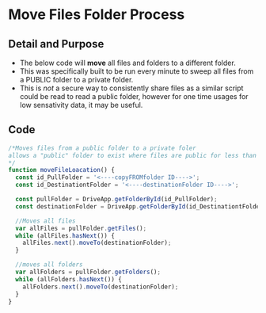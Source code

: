 # Move Files Folder Process

## Detail and Purpose
- The below code will **move** all files and folders to a different folder.
- This was specifically built to be run every minute to sweep all files from a PUBLIC folder to a private folder.
- This is *not* a secure way to consistently share files as a similar script could be read to read a public folder, however for one time usages for low sensativity data, it may be useful.


## Code
```js
/*Moves files from a public folder to a private foler
allows a "public" folder to exist where files are public for less than 30 seconds and then moved to a private folder destination by way of script below
*/
function moveFileLoacation() {
  const id_PullFolder = '<----copyFROMfolder ID---->';
  const id_DestinationtFolder = '<----destinationFolder ID---->';

  const pullFolder = DriveApp.getFolderById(id_PullFolder);
  const destinationFolder = DriveApp.getFolderById(id_DestinationtFolder);

  //Moves all files
  var allFiles = pullFolder.getFiles();
  while (allFiles.hasNext()) {
    allFiles.next().moveTo(destinationFolder);
  }

  //moves all folders
  var allFolders = pullFolder.getFolders();
  while (allFolders.hasNext()) {
    allFolders.next().moveTo(destinationFolder);
  }
}

```
